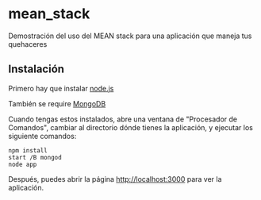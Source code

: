 mean_stack
==========

Demostración del uso del MEAN stack para una aplicación que maneja tus quehaceres

Instalación
-----------

Primero hay que instalar [node.js](http://nodejs.org/)

También se require [MongoDB](http://www.mongodb.org/)

Cuando tengas estos instalados, abre una ventana de "Procesador de Comandos", cambiar al directorio dónde tienes la aplicación, y ejecutar los siguiente comandos:

	npm install
	start /B mongod
	node app

Después, puedes abrir la página [http://localhost:3000](http://localhost:3000) para ver la aplicación.
